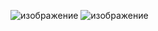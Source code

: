 ![изображение](https://github.com/Hottabik/6semestr/assets/113089655/0dbff50d-5f66-4899-9a1d-5fdd317efa0b)
![изображение](https://github.com/Hottabik/6semestr/assets/113089655/766a0d2d-bfcd-4c33-9d2f-d82b6b06a945)

